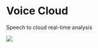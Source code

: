 # Voice Cloud
Speech to cloud real-time analysis

[![](https://dl.dropboxusercontent.com/u/2205188/VoiceCloud%20Large%20Circle.png)](https://github.com/Team-Root/Voice-Cloud)
